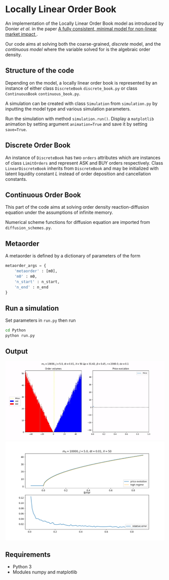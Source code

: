 # Locally Linear Order Book

An implementation of the Locally Linear Order Book model as introduced by Donier *et al.* in the paper [A fully consistent, minimal model for non-linear market impact ](https://https://arxiv.org/abs/1412.0141).

Our code aims at solving both the coarse-grained, *discrete* model, and the *continuous model* where the variable solved for is the algebraic order density.

## Structure of the code

Depending on the model, a locally linear order book is represented by an instance of either class `DiscreteBook` `discrete_book.py` or class `ContinuousBook` `continuous_book.py`.

A simulation can be created with class `Simulation` from `simulation.py` by inputting the model type and various simulation parameters.

Run the simulation with method `simulation.run()`. Display a `matplotlib` animation by setting argument `animation=True` and save it by setting `save=True`.

## Discrete Order Book

An instance of `DiscreteBook` has two `orders` attributes which are instances of class `LimitOrders` and represent ASK and BUY orders respectively.
Class `LinearDiscreteBook` inherits from `DiscreteBook` and may be initialized with latent liquidity constant *L* instead of order deposition and cancellation constants.

## Continuous Order Book

This part of the code aims at solving order density reaction-diffusion equation under the assumptions of infinite memory.

Numerical scheme functions for diffusion equation are imported from `diffusion_schemes.py`.

## Metaorder
A metaorder is defined by a dictionary of parameters of the form
```python
metaorder_args = {
    'metaorder' : [m0],
    'm0' : m0,
    'n_start' : n_start,
    'n_end' : n_end
}
```

## Run a simulation
Set parameters in `run.py` then run

```bash
cd Python
python run.py
```

## Output

![Discrete book animation](demo/histogram.gif)
![Price impact vs theory](demo/vs_theory.png)

## Requirements
* Python 3
* Modules numpy and matplotlib
